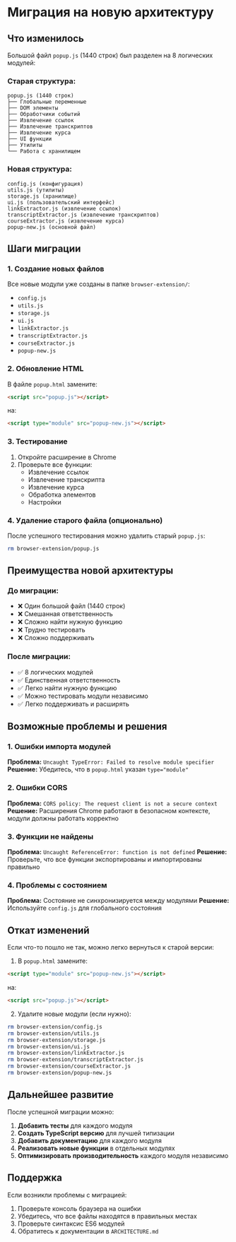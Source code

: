 # Миграция на новую архитектуру

## Что изменилось

Большой файл `popup.js` (1440 строк) был разделен на 8 логических модулей:

### Старая структура:
```
popup.js (1440 строк)
├── Глобальные переменные
├── DOM элементы
├── Обработчики событий
├── Извлечение ссылок
├── Извлечение транскриптов
├── Извлечение курса
├── UI функции
├── Утилиты
└── Работа с хранилищем
```

### Новая структура:
```
config.js (конфигурация)
utils.js (утилиты)
storage.js (хранилище)
ui.js (пользовательский интерфейс)
linkExtractor.js (извлечение ссылок)
transcriptExtractor.js (извлечение транскриптов)
courseExtractor.js (извлечение курса)
popup-new.js (основной файл)
```

## Шаги миграции

### 1. Создание новых файлов
Все новые модули уже созданы в папке `browser-extension/`:
- `config.js`
- `utils.js`
- `storage.js`
- `ui.js`
- `linkExtractor.js`
- `transcriptExtractor.js`
- `courseExtractor.js`
- `popup-new.js`

### 2. Обновление HTML
В файле `popup.html` замените:
```html
<script src="popup.js"></script>
```
на:
```html
<script type="module" src="popup-new.js"></script>
```

### 3. Тестирование
1. Откройте расширение в Chrome
2. Проверьте все функции:
   - Извлечение ссылок
   - Извлечение транскрипта
   - Извлечение курса
   - Обработка элементов
   - Настройки

### 4. Удаление старого файла (опционально)
После успешного тестирования можно удалить старый `popup.js`:
```bash
rm browser-extension/popup.js
```

## Преимущества новой архитектуры

### До миграции:
- ❌ Один большой файл (1440 строк)
- ❌ Смешанная ответственность
- ❌ Сложно найти нужную функцию
- ❌ Трудно тестировать
- ❌ Сложно поддерживать

### После миграции:
- ✅ 8 логических модулей
- ✅ Единственная ответственность
- ✅ Легко найти нужную функцию
- ✅ Можно тестировать модули независимо
- ✅ Легко поддерживать и расширять

## Возможные проблемы и решения

### 1. Ошибки импорта модулей
**Проблема:** `Uncaught TypeError: Failed to resolve module specifier`
**Решение:** Убедитесь, что в `popup.html` указан `type="module"`

### 2. Ошибки CORS
**Проблема:** `CORS policy: The request client is not a secure context`
**Решение:** Расширения Chrome работают в безопасном контексте, модули должны работать корректно

### 3. Функции не найдены
**Проблема:** `Uncaught ReferenceError: function is not defined`
**Решение:** Проверьте, что все функции экспортированы и импортированы правильно

### 4. Проблемы с состоянием
**Проблема:** Состояние не синхронизируется между модулями
**Решение:** Используйте `config.js` для глобального состояния

## Откат изменений

Если что-то пошло не так, можно легко вернуться к старой версии:

1. В `popup.html` замените:
```html
<script type="module" src="popup-new.js"></script>
```
на:
```html
<script src="popup.js"></script>
```

2. Удалите новые модули (если нужно):
```bash
rm browser-extension/config.js
rm browser-extension/utils.js
rm browser-extension/storage.js
rm browser-extension/ui.js
rm browser-extension/linkExtractor.js
rm browser-extension/transcriptExtractor.js
rm browser-extension/courseExtractor.js
rm browser-extension/popup-new.js
```

## Дальнейшее развитие

После успешной миграции можно:

1. **Добавить тесты** для каждого модуля
2. **Создать TypeScript версию** для лучшей типизации
3. **Добавить документацию** для каждого модуля
4. **Реализовать новые функции** в отдельных модулях
5. **Оптимизировать производительность** каждого модуля независимо

## Поддержка

Если возникли проблемы с миграцией:

1. Проверьте консоль браузера на ошибки
2. Убедитесь, что все файлы находятся в правильных местах
3. Проверьте синтаксис ES6 модулей
4. Обратитесь к документации в `ARCHITECTURE.md`
